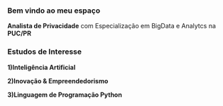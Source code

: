 ### Bem vindo ao meu espaço

**Analista de Privacidade** com Especialização em BigData e Analytcs na **PUC/PR**

### Estudos de Interesse

**1)Inteligência Artificial**

**2)Inovação & Empreendedorismo**

**3)Linguagem de Programação Python**
